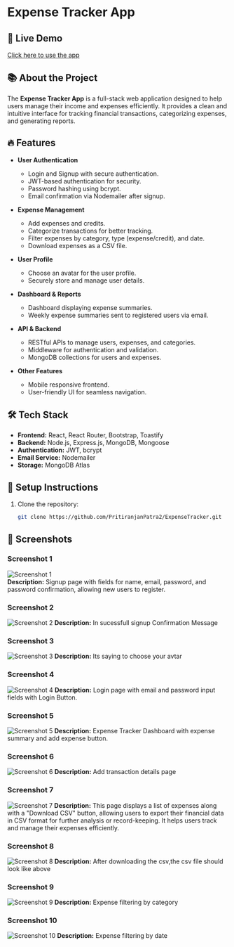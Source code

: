 # Expense Tracker App

## 🚀 Live Demo
[Click here to use the app](https://expensetracker-pp.onrender.com/)

## 📚 About the Project
The **Expense Tracker App** is a full-stack web application designed to help users manage their income and expenses efficiently. It provides a clean and intuitive interface for tracking financial transactions, categorizing expenses, and generating reports.

## 🔥 Features
- **User Authentication**
  - Login and Signup with secure authentication.
  - JWT-based authentication for security.
  - Password hashing using bcrypt.
  - Email confirmation via Nodemailer after signup.

- **Expense Management**
  - Add expenses and credits.
  - Categorize transactions for better tracking.
  - Filter expenses by category, type (expense/credit), and date.
  - Download expenses as a CSV file.

- **User Profile**
  - Choose an avatar for the user profile.
  - Securely store and manage user details.

- **Dashboard & Reports**
  - Dashboard displaying expense summaries.
  - Weekly expense summaries sent to registered users via email.
  
- **API & Backend**
  - RESTful APIs to manage users, expenses, and categories.
  - Middleware for authentication and validation.
  - MongoDB collections for users and expenses.

- **Other Features**
  - Mobile responsive frontend.
  - User-friendly UI for seamless navigation.

## 🛠 Tech Stack
- **Frontend:** React, React Router, Bootstrap, Toastify
- **Backend:** Node.js, Express.js, MongoDB, Mongoose
- **Authentication:** JWT, bcrypt
- **Email Service:** Nodemailer
- **Storage:** MongoDB Atlas

## 📌 Setup Instructions
1. Clone the repository:
   ```sh
   git clone https://github.com/PritiranjanPatra2/ExpenseTracker.git

## 📌 Screenshots

### Screenshot 1  
![Screenshot 1](./frontend/src/assets/1st.png)  
**Description:** Signup page with fields for name, email, password, and password confirmation, allowing new users to register.
### Screenshot 2
![Screenshot 2](./frontend/src/assets/2nd.png)
**Description:** In sucessfull signup Confirmation Message
### Screenshot 3
![Screenshot 3](./frontend/src/assets/3rd.png)
**Description:** Its saying to choose your avtar
### Screenshot 4
![Screenshot 4](./frontend/src/assets/4th.png)
**Description:** Login page with email and password input fields with Login Button.
### Screenshot 5
![Screenshot 5](./frontend/src/assets/5th.png)
**Description:** Expense Tracker Dashboard with expense summary and add expense button.
### Screenshot 6
![Screenshot 6](./frontend/src/assets/6th.png)
**Description:** Add transaction details page
### Screenshot 7
![Screenshot 7](./frontend/src/assets/7th.png)
**Description:** This page displays a list of expenses along with a "Download CSV" button, allowing users to export their financial data in CSV format for further analysis or record-keeping. It helps users track and manage their expenses efficiently.
### Screenshot 8
![Screenshot 8](./frontend/src/assets/8th.png)
**Description:** After downloading the csv,the csv file should look like above
### Screenshot 9
![Screenshot 9](./frontend/src/assets/9th.png)
**Description:** Expense filtering by category
### Screenshot 10
![Screenshot 10](./frontend/src/assets/10th.png)
**Description:** Expense filtering by date


